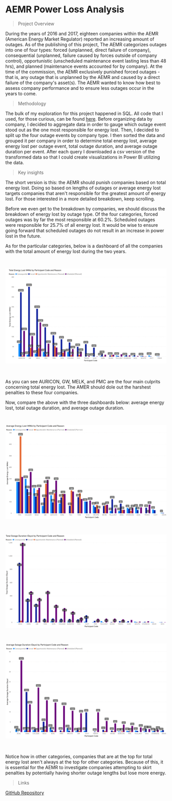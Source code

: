 # AEMR Power Loss Analysis

> Project Overview

During the years of 2016 and 2017, eighteen companies within the AEMR (American Energy Market Regulator) reported an increasing amount of outages. As of the publishing of this project, The AEMR categorizes outages into one of four types: forced (unplanned, direct failure of company), consequential (unplanned, failure caused by forces outside of company control), opportunistic (unscheduled maintenance event lasting less than 48 hrs), and planned (maintenance events accounted for by company). At the time of the commission, the AEMR exclusively punished forced outages - that is, any outage that is unplanned by the AEMR and caused by a direct failure of the company's asset(s). The AEMR wanted to know how best to assess company performance and to ensure less outages occur in the years to come.

> Methodology

The bulk of my exploration for this project happened in SQL. All code that I used, for those curious, can be found [here](https://github.com/jenningsconnor/AEMR_power_companies). Before organizing data by company, I decided to aggregate data in order to gauge which outage event stood out as the one most responsible for energy lost. Then, I decided to split up the four outage events by company type. I then sorted the data and grouped it per company in order to determine total energy lost, average energy lost per outage event, total outage duration, and average outage duration per event. After each query I downloaded a csv version of the transformed data so that I could create visualizations in Power BI utilizing the data. 

> Key insights

The short version is this: the AEMR should punish companies based on total energy lost. Doing so based on lengths of outages or average energy lost targets companies that aren't responsible for the greatest amount of energy lost. For those interested in a more detailed breakdown, keep scrolling.

Before we even get to the breakdown by companies, we should discuss the breakdown of energy lost by outage type. Of the four categories, forced outages was by far the most responsible at 60.2%. Scheduled outages were responsible for 25.7% of all energy lost. It would be wise to ensure going forward that scheduled outages do not result in an increase in power lost in the future.

As for the particular categories, below is a dashboard of all the companies with the total amount of energy lost during the two years. 

<br>  

![AEMR1](AEMR_total_eng.png)

<br>

As you can see AURICON, GW, MELK, and PMC are the four main culprits concerning total energy lost. The AMER should dole out the harshest penalties to these four companies.  

Now, compare the above with the three dashboards below: average energy lost, total outage duration, and average outage duration.

<br>

![AEMR2](AEMR_avg_eng.png)

<br>

![AEMR3](AEMR_total_time.png)

<br>

![AEMR4](AEMR_avg_time.png)

<br>

Notice how in other categories, companies that are at the top for total energy lost aren't always at the top for other categories. Because of this, it is essential for the AEMR to investigate companies attempting to skirt penalties by potentially having shorter outage lengths but lose more energy. 

> Links

[GitHub Repository](https://github.com/jenningsconnor/AEMR_power_companies) <br>
